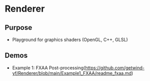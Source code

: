 # Renderer

## Purpose 
- Playground for graphics shaders (OpenGL, C++, GLSL)

## Demos 
- Example 1: FXAA Post-processing(https://github.com/getwind-yf/Renderer/blob/main/Example1_FXAA/readme_fxaa.md)
